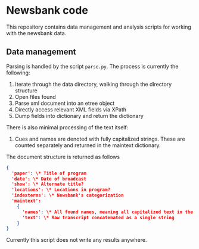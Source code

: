 # Newsbank code

This repository contains data management and analysis scripts for working with the newsbank data.

## Data management

Parsing is handled by the script `parse.py`. The process is currently the following:

1. Iterate through the data directory, walking through the directory structure
2. Open files found
3. Parse xml document into an etree object
4. Directly access relevant XML fields via XPath
5. Dump fields into dictionary and return the dictionary

There is also minimal processing of the text itself:
1. Cues and names are denoted with fully capitalized strings.  These are counted separately and returned in the maintext dictionary.

The document structure is returned as follows
```json
{
  'paper': \* Title of program 
  'date': \* Date of broadcast
  'show': \* Alternate title?
  'locations': \* Locations in program?
  'indexterms': \* Newsbank's categorization
  'maintext':
    {
      'names': \* All found names, meaning all capitalized text in the transcript
      'text': \* Raw transcript concatenated as a single string
    }
}
```

Currently this script does not write any results anywhere.  
